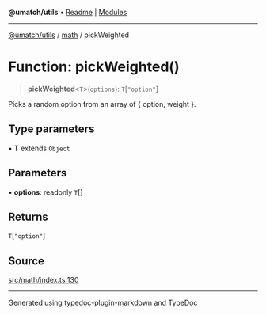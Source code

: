 **@umatch/utils** • [Readme](../../index.md) \| [Modules](../../modules.md)

***

[@umatch/utils](../../modules.md) / [math](../index.md) / pickWeighted

# Function: pickWeighted()

> **pickWeighted**\<`T`\>(`options`): `T`\[`"option"`\]

Picks a random option from an array of { option, weight }.

## Type parameters

• **T** extends `Object`

## Parameters

• **options**: readonly `T`[]

## Returns

`T`\[`"option"`\]

## Source

[src/math/index.ts:130](https://github.com/umatch-oficial/utils/blob/1c5b195/src/math/index.ts#L130)

***

Generated using [typedoc-plugin-markdown](https://www.npmjs.com/package/typedoc-plugin-markdown) and [TypeDoc](https://typedoc.org/)
